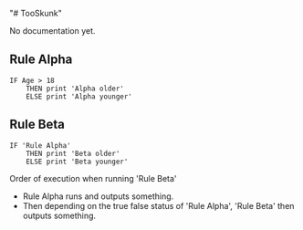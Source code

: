 "# TooSkunk" 

No documentation yet.

Rule Alpha
--------------
```
IF Age > 18
    THEN print 'Alpha older'
    ELSE print 'Alpha younger'
```

Rule Beta
-----------
```
IF 'Rule Alpha'
    THEN print 'Beta older'
    ELSE print 'Beta younger'
```

Order of execution when running 'Rule Beta'
 * Rule Alpha runs and outputs something.
 * Then depending on the true false status of 'Rule Alpha',
    'Rule Beta' then outputs something.


